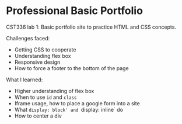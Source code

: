 # Professional Basic Portfolio
CST336 lab 1: Basic portfolio site to practice HTML and CSS concepts. 

Challenges faced:
- Getting CSS to cooperate
- Understanding flex box
- Responsive design
- How to force a footer to the bottom of the page

What I learned:
- Higher understanding of flex box
- When to use `id` and `class`
- Iframe usage, how to place a google form into a site
- What `display: block' and `display: inline` do
- How to center a div
